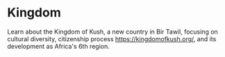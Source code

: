 # Kingdom
Learn about the Kingdom of Kush, a new country in Bir Tawil, focusing on cultural diversity, citizenship process https://kingdomofkush.org/, and its development as Africa's 6th region.
